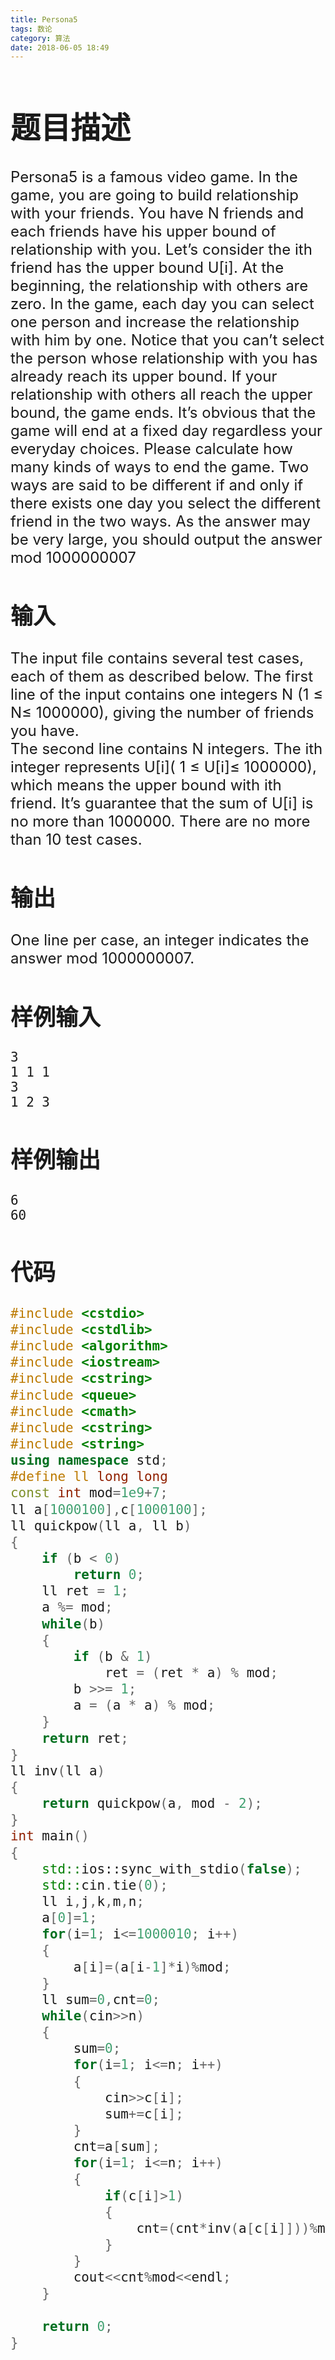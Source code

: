 ```yaml
---
title: Persona5
tags: 数论
category: 算法
date: 2018-06-05 18:49
---
```


<font size=5> 

# 题目描述

Persona5 is a famous video game. 
In the game, you are going to build relationship with your friends. 
You have N friends and each friends have his upper bound of relationship with you. Let’s consider the ith friend has the upper bound U[i]. At the beginning, the relationship with others are zero. In the game, each day you can select one person and increase the relationship with him by one. 
Notice that you can’t select the person whose relationship with you has already reach its upper bound. If your relationship with others all reach the upper bound, the game ends. 
It’s obvious that the game will end at a fixed day regardless your everyday choices. Please calculate how many kinds of ways to end the game. Two ways are said to be different if and only if there exists one day you select the different friend in the two ways. 
As the answer may be very large, you should output the answer mod 1000000007 

## 输入

The input file contains several test cases, each of them as described below. 
The first line of the input contains one integers N (1 ≤ N≤ 1000000), giving the number of friends you have.  
The second line contains N integers. The ith integer represents U[i]( 1 ≤ U[i]≤ 1000000), which means the upper bound with ith friend. It’s guarantee that the sum of U[i] is no more than 1000000. 
There are no more than 10 test cases. 

## 输出

One line per case, an integer indicates the answer mod 1000000007. 

## 样例输入



```
3
1 1 1
3
1 2 3
```

## 样例输出



```
6
60
```

## 代码

```c++
#include <cstdio>
#include <cstdlib>
#include <algorithm>
#include <iostream>
#include <cstring>
#include <queue>
#include <cmath>
#include <cstring>
#include <string>
using namespace std;
#define ll long long
const int mod=1e9+7;
ll a[1000100],c[1000100];
ll quickpow(ll a, ll b)
{
    if (b < 0)
        return 0;
    ll ret = 1;
    a %= mod;
    while(b)
    {
        if (b & 1)
            ret = (ret * a) % mod;
        b >>= 1;
        a = (a * a) % mod;
    }
    return ret;
}
ll inv(ll a)
{
    return quickpow(a, mod - 2);
}
int main()
{
    std::ios::sync_with_stdio(false);
    std::cin.tie(0);
    ll i,j,k,m,n;
    a[0]=1;
    for(i=1; i<=1000010; i++)
    {
        a[i]=(a[i-1]*i)%mod;
    }
    ll sum=0,cnt=0;
    while(cin>>n)
    {
        sum=0;
        for(i=1; i<=n; i++)
        {
            cin>>c[i];
            sum+=c[i];
        }
        cnt=a[sum];
        for(i=1; i<=n; i++)
        {
            if(c[i]>1)
            {
                cnt=(cnt*inv(a[c[i]]))%mod;
            }
        }
        cout<<cnt%mod<<endl;
    }
 
    return 0;
}
```

